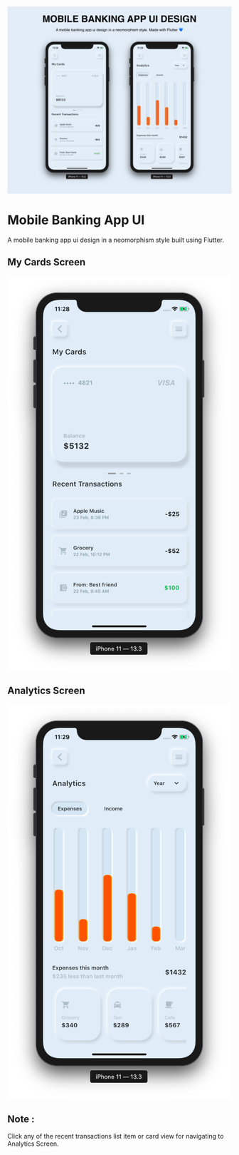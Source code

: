![alt Mobile Banking App UI](https://github.com/ADS-bot/Mobile-Banking-App-UI/blob/808c0c32bc3f66ff45f9b4e64bfafb3218012014/screenshots/Mobile-Baning-App-Img.png)

# Mobile Banking App UI

A mobile banking app ui design in a neomorphism style built using Flutter.


## My Cards Screen

![alt My Cards UI](https://github.com/ADS-bot/Mobile-Banking-App-UI/blob/808c0c32bc3f66ff45f9b4e64bfafb3218012014/screenshots/mycards.png)

## Analytics Screen

![alt Analytics UI](https://github.com/ADS-bot/Mobile-Banking-App-UI/blob/808c0c32bc3f66ff45f9b4e64bfafb3218012014/screenshots/analytics.png)

## Note : 
Click any of the recent transactions list item or card view for navigating to Analytics Screen.

